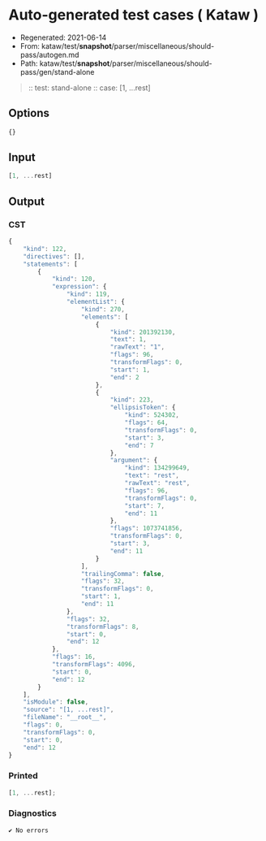 # Auto-generated test cases ( Kataw )
- Regenerated: 2021-06-14
- From: kataw/test/__snapshot__/parser/miscellaneous/should-pass/autogen.md
- Path: kataw/test/__snapshot__/parser/miscellaneous/should-pass/gen/stand-alone
> :: test: stand-alone
> :: case: [1, ...rest]
## Options

`````js
{}
`````
## Input

`````js
[1, ...rest]
`````
## Output

### CST

```javascript
{
    "kind": 122,
    "directives": [],
    "statements": [
        {
            "kind": 120,
            "expression": {
                "kind": 119,
                "elementList": {
                    "kind": 270,
                    "elements": [
                        {
                            "kind": 201392130,
                            "text": 1,
                            "rawText": "1",
                            "flags": 96,
                            "transformFlags": 0,
                            "start": 1,
                            "end": 2
                        },
                        {
                            "kind": 223,
                            "ellipsisToken": {
                                "kind": 524302,
                                "flags": 64,
                                "transformFlags": 0,
                                "start": 3,
                                "end": 7
                            },
                            "argument": {
                                "kind": 134299649,
                                "text": "rest",
                                "rawText": "rest",
                                "flags": 96,
                                "transformFlags": 0,
                                "start": 7,
                                "end": 11
                            },
                            "flags": 1073741856,
                            "transformFlags": 0,
                            "start": 3,
                            "end": 11
                        }
                    ],
                    "trailingComma": false,
                    "flags": 32,
                    "transformFlags": 0,
                    "start": 1,
                    "end": 11
                },
                "flags": 32,
                "transformFlags": 8,
                "start": 0,
                "end": 12
            },
            "flags": 16,
            "transformFlags": 4096,
            "start": 0,
            "end": 12
        }
    ],
    "isModule": false,
    "source": "[1, ...rest]",
    "fileName": "__root__",
    "flags": 0,
    "transformFlags": 0,
    "start": 0,
    "end": 12
}
```

### Printed

```javascript
[1, ...rest];
```

### Diagnostics

```javascript
✔ No errors
```

